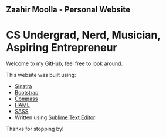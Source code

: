 ## Zaahir Moolla - Personal Website

# CS Undergrad, Nerd, Musician, Aspiring Entrepreneur

Welcome to my GitHub, feel free to look around.

This website was built using:
* [Sinatra](www.sinatrarb.com)
* [Bootstrap](twitter.github.com/bootstrap/)
* [Compass](compass-style.org)
* [HAML](twitter.github.com/bootstrap/)
* [SASS](sass-lang.com)
* Written using [Sublime Text Editor](http://www.sublimetext.com/)

Thanks for stopping by!